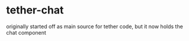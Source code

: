 # tether-chat
originally started off as main source for tether code, but it now holds the chat component
